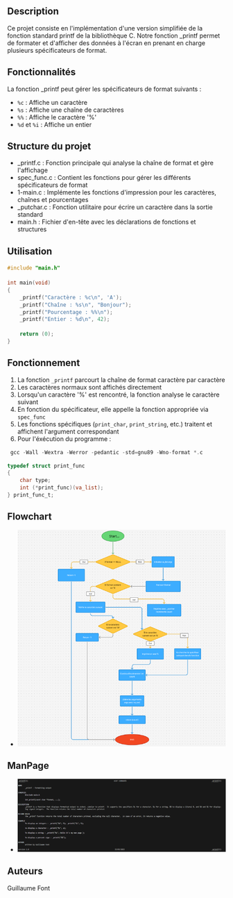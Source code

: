 ## Description

Ce projet consiste en l'implémentation d'une version simplifiée de la fonction standard printf de la bibliothèque C. Notre fonction _printf permet de formater et d'afficher des données à l'écran en prenant en charge plusieurs spécificateurs de format.

## Fonctionnalités

La fonction _printf peut gérer les spécificateurs de format suivants :

- `%c` : Affiche un caractère
- `%s` : Affiche une chaîne de caractères
- `%%` : Affiche le caractère '%'
- `%d` et `%i` : Affiche un entier

## Structure du projet

- _printf.c : Fonction principale qui analyse la chaîne de format et gère l'affichage
- spec_func.c : Contient les fonctions pour gérer les différents spécificateurs de format
- 1-main.c : Implémente les fonctions d'impression pour les caractères, chaînes et pourcentages
- _putchar.c : Fonction utilitaire pour écrire un caractère dans la sortie standard
- main.h : Fichier d'en-tête avec les déclarations de fonctions et structures

## Utilisation

```c
#include "main.h"

int main(void)
{
    _printf("Caractère : %c\n", 'A');
    _printf("Chaîne : %s\n", "Bonjour");
    _printf("Pourcentage : %%\n");
    _printf("Entier : %d\n", 42);
    
    return (0);
}
```

## Fonctionnement

1. La fonction `_printf` parcourt la chaîne de format caractère par caractère
2. Les caractères normaux sont affichés directement
3. Lorsqu'un caractère '%' est rencontré, la fonction analyse le caractère suivant
4. En fonction du spécificateur, elle appelle la fonction appropriée via `spec_func`
5. Les fonctions spécifiques (`print_char`, `print_string`, etc.) traitent et affichent l'argument correspondant
6. Pour l'éxécution du programme :
```c
 gcc -Wall -Wextra -Werror -pedantic -std=gnu89 -Wno-format *.c 
```


```c
typedef struct print_func
{
    char type;
    int (*print_func)(va_list);
} print_func_t;
```
## Flowchart

- <img src="Images/flow_printf.png"/>

## ManPage

- <img src="Images/Man_printf.png"/>



## Auteurs

Guillaume Font
